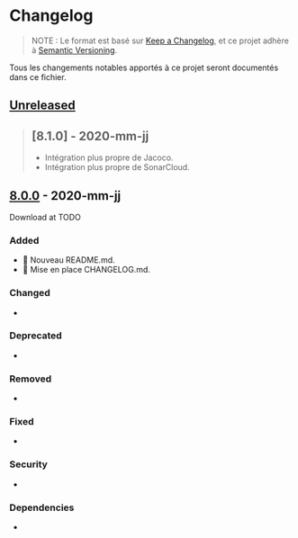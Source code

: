 # Changelog

> NOTE : Le format est basé sur [Keep a Changelog],
et ce projet adhère à [Semantic Versioning].

Tous les changements notables apportés à ce projet seront documentés dans ce fichier.

## [Unreleased]

> ## [8.1.0] - 2020-mm-jj
> 
> * Intégration plus propre de Jacoco.
> * Intégration plus propre de SonarCloud.

## [8.0.0] - 2020-mm-jj

Download at TODO

### Added

* :pencil: Nouveau README.md.
* :pencil: Mise en place CHANGELOG.md.

### Changed

*

### Deprecated

*

### Removed

*

### Fixed

*

### Security

*

### Dependencies

*

[Keep a Changelog]: https://keepachangelog.com/fr/1.0.0/
[Semantic Versioning]: https://semver.org/lang/fr/
[Unreleased]: https://github.com/bdelion/java-parent/compare/8.0.0...HEAD
[8.0.1]: https://github.com/bdelion/java-parent/compare/8.0.1...8.0.0
[8.0.0]: https://github.com/bdelion/java-parent/releases/tag/8.0.0